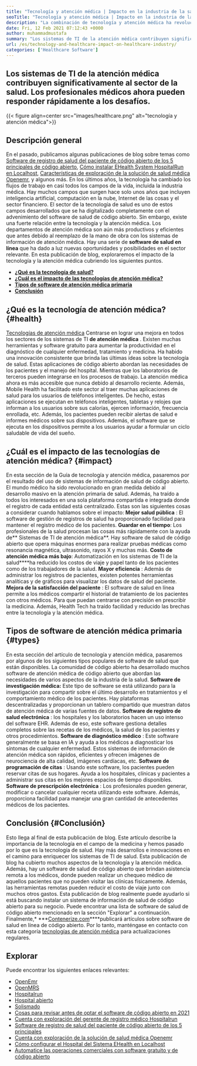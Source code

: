 ```yaml
---
title: "Tecnología y atención médica | Impacto en la industria de la salud" 
seoTitle: "Tecnología y atención médica | Impacto en la industria de la salud" 
description: "La combinación de tecnología y atención médica ha revolucionado el departamento médico. Exploremos el impacto y los tipos de software de salud." 
date: Fri, 12 Feb 2021 07:12:43 +0000
author: muhammadmustafa
summary: "Los sistemas de TI de la atención médica contribuyen significativamente al sector de la salud. Los profesionales médicos ahora pueden responder rápidamente a los desafíos." 
url: /es/technology-and-healthcare-impact-on-healthcare-industry/
categories: ['Healthcare Software']
---
```


## Los sistemas de TI de la atención médica contribuyen significativamente al sector de la salud. Los profesionales médicos ahora pueden responder rápidamente a los desafíos.

{{< figure align=center src="images/healthcare.png" alt="tecnología y atención médica">}}


## Descripción general
En el pasado, publicamos algunas publicaciones de blog sobre temas como [Software de registro de salud del paciente de código abierto de los 5 principales de código abierto][1], [Cómo instalar EHealth System HospitalRun en Localhost][2], [Características de exploración de la solución de salud médica Openemr][3], y algunos más. En los últimos años, la tecnología ha cambiado los flujos de trabajo en casi todos los campos de la vida, incluida la industria médica. Hay muchos campos que surgen hace solo unos años que incluyen inteligencia artificial, computación en la nube, Internet de las cosas y el sector financiero. El sector de la tecnología de salud es uno de estos campos desarrollados que se ha digitalizado completamente con el advenimiento del software de salud de código abierto. Sin embargo, existe una fuerte relación entre la tecnología y la atención médica.
Los departamentos de atención médica son aún más productivos y eficientes que antes debido al reemplazo de la mano de obra con los sistemas de información de atención médica. Hay una serie de **software de salud en línea** que ha dado a luz nuevas oportunidades y posibilidades en el sector relevante. En esta publicación de blog, exploraremos el impacto de la tecnología y la atención médica cubriendo los siguientes puntos.
* **[¿Qué es la tecnología de salud?][4]** 
* **[¿Cuál es el impacto de las tecnologías de atención médica?][5]** 
* **[Tipos de software de atención médica primaria][6]** 
* **[Conclusión][7]** 

## ¿Qué es la tecnología de atención médica? {#health}

[Tecnologías de atención médica][8] Centrarse en lograr una mejora en todos los sectores de los sistemas de TI **de atención médica** . Existen muchas herramientas y software gratuito para aumentar la productividad en el diagnóstico de cualquier enfermedad, tratamiento y medicina. Ha habido una innovación consistente que brinda las últimas ideas sobre la tecnología de salud. Estas aplicaciones de código abierto abordan las necesidades de los pacientes y el manejo del hospital. Mientras que los laboratorios de terceros pueden integrarse en los procesos de trabajo. La atención médica ahora es más accesible que nunca debido al desarrollo reciente. Además, Mobile Health ha facilitado este sector al traer muchas aplicaciones de salud para los usuarios de teléfonos inteligentes. De hecho, estas aplicaciones se ejecutan en teléfonos inteligentes, tabletas y relojes que informan a los usuarios sobre sus calorías, ejercen información, frecuencia enrollada, etc. Además, los pacientes pueden recibir alertas de salud e informes médicos sobre sus dispositivos. Además, el software que se ejecuta en los dispositivos permite a los usuarios ayudar a formular un ciclo saludable de vida del sueño.

## ¿Cuál es el impacto de las tecnologías de atención médica? {#impact}

En esta sección de la Guía de tecnología y atención médica, pasaremos por el resultado del uso de sistemas de información de salud de código abierto. El mundo médico ha sido revolucionado en gran medida debido al desarrollo masivo en la atención primaria de salud. Además, ha traído a todos los interesados ​​en una sola plataforma compartida e integrada donde el registro de cada entidad está centralizado. Estas son las siguientes cosas a considerar cuando hablamos sobre el impacto:
**Mejor salud pública** : El software de gestión de registros de salud ha proporcionado facilidad para mantener el registro médico de los pacientes.
**Guardar en el tiempo**: Los profesionales de la salud procesan las cosas más rápidamente con la ayuda de** Sistemas de TI de atención médica**. Hay software de salud de código abierto que opera máquinas enormes para realizar pruebas médicas como resonancia magnética, ultrasonido, rayos X y muchas más.
**Costo de atención médica más bajo**: Automatización en los sistemas de TI de la salud****ha reducido los costos de viaje y papel tanto de los pacientes como de los trabajadores de la salud.
**Mayor eficiencia** : Además de administrar los registros de pacientes, existen potentes herramientas analíticas y de gráficos para visualizar los datos de salud del paciente.
**Mejora de la satisfacción del paciente** : El software de salud en línea permite a los médicos compartir el historial de tratamiento de los pacientes con otros médicos. Para que puedan centrarse con precisión en prescribir la medicina. Además, Health Tech ha traído facilidad y reducido las brechas entre la tecnología y la atención médica.

## Tipos de software de atención médica primaria {#types}

En esta sección del artículo de tecnología y atención médica, pasaremos por algunos de los siguientes tipos populares de software de salud que están disponibles. La comunidad de código abierto ha desarrollado muchos software de atención médica de código abierto que abordan las necesidades de varios aspectos de la industria de la salud.
**Software de investigación médica:**  Este tipo de software se está utilizando para la investigación para compartir sobre el último desarrollo en tratamientos y el comportamiento médico de los pacientes. Hay plataformas descentralizadas y proporcionan un tablero compartido que muestran datos de atención médica de varias fuentes de datos.
**Software de registro de salud electrónica** : los hospitales y los laboratorios hacen un uso intenso del software EHR. Además de eso, este software gestiona detalles completos sobre las recetas de los médicos, la salud de los pacientes y otros procedimientos.
**Software de diagnóstico médico** : Este software generalmente se basa en IA y ayuda a los médicos a diagnosticar los síntomas de cualquier enfermedad. Estos sistemas de información de atención médica son rápidos, eficientes y ofrecen imágenes de neurociencia de alta calidad, imágenes cardíacas, etc.
**Software de programación de citas** : Usando este software, los pacientes pueden reservar citas de sus hogares. Ayuda a los hospitales, clínicas y pacientes a administrar sus citas en los mejores espacios de tiempo disponibles.
**Software de prescripción electrónica** : Los profesionales pueden generar, modificar o cancelar cualquier receta utilizando este software. Además, proporciona facilidad para manejar una gran cantidad de antecedentes médicos de los pacientes.

## Conclusión {#Conclusión}

Esto llega al final de esta publicación de blog. Este artículo describe la importancia de la tecnología en el campo de la medicina y hemos pasado por lo que es la tecnología de salud. Hay más desarrollos e innovaciones en el camino para enriquecer los sistemas de TI de salud. Esta publicación de blog ha cubierto muchos aspectos de la tecnología y la atención médica. Además, hay un software de salud de código abierto que brindan asistencia remota a los médicos, donde pueden realizar un chequeo médico de aquellos pacientes que no pueden visitar las clínicas físicamente. Además, las herramientas remotas pueden reducir el costo de viaje junto con muchos otros gastos. Esta publicación de blog realmente puede ayudarlo si está buscando instalar un sistema de información de salud de código abierto para su negocio. Puede encontrar una lista de software de salud de código abierto mencionado en la sección "Explorar" a continuación.
Finalmente,* ***[Contenerize.com][9]****publicará artículos sobre software de salud en línea de código abierto. Por lo tanto, manténgase en contacto con esta categoría [tecnologías de atención médica][8] para actualizaciones regulares.

## Explorar
Puede encontrar los siguientes enlaces relevantes:
  * [OpenEmr][10]
  * [OpenMRS][11]
  * [Hospitalrun][12]
  * [Hospital abierto][13]
  * [Solismado][14]
  * [Cosas para revisar antes de optar el software de código abierto en 2021][15]
  * [Cuenta con exploración del gerente de registro médico Hospitalrun][16]
  * [Software de registro de salud del paciente de código abierto de los 5 principales][1]
  * [Cuenta con exploración de la solución de salud médica Openemr][3]
  * [Cómo configurar el Hospital del Sistema EHealth en Localhost][17]
  * [Automatice las operaciones comerciales con software gratuito y de código abierto][18]



[1]: https://blog.containerize.com/2021/03/05/top-5-open-source-patient-record-management-software/
[2]: https://blog.containerize.com/healthcare-software/how-to-install-hospitalrun-hospital-management-system/
[3]: https://blog.containerize.com/healthcare-software/open-source-medical-software-openemr-features/
[4]: #health
[5]: #impact
[6]: #types
[7]: #Conclusion
[8]: https://products.containerize.com/health-care-technologies
[9]: https://www.containerize.com/
[10]: https://products.containerize.com/health-care-technologies/openemr
[11]: https://products.containerize.com/health-care-technologies/openmrs
[12]: https://products.containerize.com/healthcare-technologies/hospitalrun
[13]: https://products.containerize.com/healthcare-technologies/open-hospital
[14]: https://products.containerize.com/healthcare-technologies/solismed
[15]: https://blog.containerize.com/cmdb-software/things-to-review-before-opting-open-source-software-in-2021/
[16]: https://blog.containerize.com/healthcare-software/features-exploration-of-medical-record-manager-hospitalrun/
[17]: https://blog.containerize.com/healthcare-software/how-to-install-hospitalrun-hospital-management-system/
[18]: https://blog.containerize.com/blogging/automate-business-operations-using-open-source-software/
